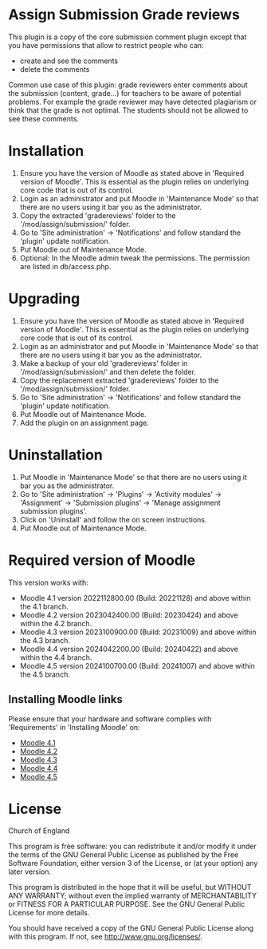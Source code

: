 Assign Submission Grade reviews
===============================

This plugin is a copy of the core submission comment plugin except that you have permissions that allow to restrict people who can:
* create and see the comments
* delete the comments

Common use case of this plugin: grade reviewers enter comments about the submission (content, grade...) for teachers to be aware of potential problems. 
For example the grade reviewer may have detected plagiarism or think that the grade is not optimal. 
The students should not be allowed to see these comments.

Installation
============
1. Ensure you have the version of Moodle as stated above in 'Required version of Moodle'.  This is essential as the
   plugin relies on underlying core code that is out of its control.
2. Login as an administrator and put Moodle in 'Maintenance Mode' so that there are no users using it bar you as the administrator.
3. Copy the extracted 'gradereviews' folder to the '/mod/assign/submission/' folder.
4. Go to 'Site administration' -> 'Notifications' and follow standard the 'plugin' update notification.
5. Put Moodle out of Maintenance Mode.
6. Optional: In the Moodle admin tweak the permissions.  The permission are listed in db/access.php.

Upgrading
=========
1. Ensure you have the version of Moodle as stated above in 'Required version of Moodle'.  This is essential as the
   plugin relies on underlying core code that is out of its control.
2. Login as an administrator and put Moodle in 'Maintenance Mode' so that there are no users using it bar you as the administrator.
3. Make a backup of your old 'gradereviews' folder in '/mod/assign/submission/' and then delete the folder.
4. Copy the replacement extracted 'gradereviews' folder to the '/mod/assign/submission/' folder.
5. Go to 'Site administration' -> 'Notifications' and follow standard the 'plugin' update notification.
6. Put Moodle out of Maintenance Mode.
7. Add the plugin on an assignment page.

Uninstallation
==============
1. Put Moodle in 'Maintenance Mode' so that there are no users using it bar you as the administrator.
2. Go to 'Site administration' -> 'Plugins' -> 'Activity modules' -> 'Assignment' -> 'Submission plugins' ->
   'Manage assignment submission plugins'.
3. Click on 'Uninstall' and follow the on screen instructions.
4. Put Moodle out of Maintenance Mode.

Required version of Moodle
==========================
This version works with:

 - Moodle 4.1 version 2022112800.00 (Build: 20221128) and above within the 4.1 branch.
 - Moodle 4.2 version 2023042400.00 (Build: 20230424) and above within the 4.2 branch.
 - Moodle 4.3 version 2023100900.00 (Build: 20231009) and above within the 4.3 branch.
 - Moodle 4.4 version 2024042200.00 (Build: 20240422) and above within the 4.4 branch.
 - Moodle 4.5 version 2024100700.00 (Build: 20241007) and above within the 4.5 branch.

Installing Moodle links
-----------------------
Please ensure that your hardware and software complies with 'Requirements' in 'Installing Moodle' on:
 - [Moodle 4.1](https://docs.moodle.org/401/en/Installing_Moodle)
 - [Moodle 4.2](https://docs.moodle.org/402/en/Installing_Moodle)
 - [Moodle 4.3](https://docs.moodle.org/403/en/Installing_Moodle)
 - [Moodle 4.4](https://docs.moodle.org/404/en/Installing_Moodle)
 - [Moodle 4.5](https://docs.moodle.org/405/en/Installing_Moodle)

License
=======

Church of England

This program is free software: you can redistribute it and/or modify it under
the terms of the GNU General Public License as published by the Free Software
Foundation, either version 3 of the License, or (at your option) any later
version.

This program is distributed in the hope that it will be useful, but WITHOUT ANY
WARRANTY; without even the implied warranty of MERCHANTABILITY or FITNESS FOR A
PARTICULAR PURPOSE.  See the GNU General Public License for more details.

You should have received a copy of the GNU General Public License along with
this program.  If not, see <http://www.gnu.org/licenses/>.
